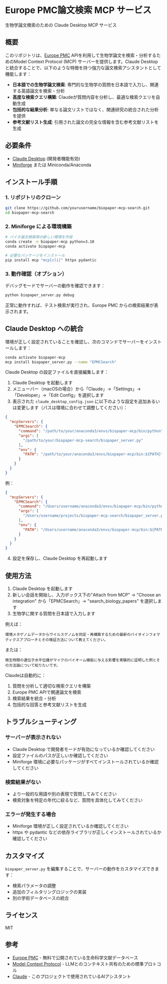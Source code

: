 # Europe PMC論文検索 MCP サービス

生物学論文検索のための Claude Desktop MCP サービス

</div>

## 概要

このリポジトリは、[Europe PMC](https://europepmc.org/) APIを利用して生物学論文を検索・分析するためのModel Context Protocol (MCP) サーバーを提供します。Claude Desktopと統合することで、以下のような特徴を持つ強力な論文検索アシスタントとして機能します：

- **日本語での生物学論文検索**: 専門的な生物学の質問を日本語で入力し、関連する英語論文を検索・分析
- **高度な検索クエリ構築**: Claudeが質問内容を分析し、最適な検索クエリを自動生成
- **包括的な結果分析**: 単なる論文リストではなく、関連研究の統合された分析を提供
- **参考文献リスト生成**: 引用された論文の完全な情報を含む参考文献リストを生成

## 必要条件

- [Claude Desktop](https://claude.ai/download) (開発者機能有効)
- [Miniforge](https://github.com/conda-forge/miniforge) または Miniconda/Anaconda

## インストール手順

### 1. リポジトリのクローン

```bash
git clone https://github.com/yourusername/biopaper-mcp-search.git
cd biopaper-mcp-search
```

### 2. Miniforge による環境構築

```bash
# バイオ論文検索用の新しい環境を作成
conda create -n biopaper-mcp python=3.10
conda activate biopaper-mcp

# 必要なパッケージをインストール
pip install mcp "mcp[cli]" httpx pydantic
```

### 3. 動作確認（オプション）

デバッグモードでサーバーの動作を確認できます：

```bash
python biopaper_server.py debug
```

正常に動作すれば、テスト検索が実行され、Europe PMC からの検索結果が表示されます。

## Claude Desktop への統合

環境が正しく設定されていることを確認し、次のコマンドでサーバーをインストールします：

```bash
conda activate biopaper-mcp
mcp install biopaper_server.py --name "EPMCSearch"
```

Claude Desktop の設定ファイルを直接編集します：

1. Claude Desktop を起動します
2. メニューバー（macOSの場合）から「Claude」→「Settings」→「Developer」→「Edit Config」を選択します
3. 表示された `claude_desktop_config.json` に以下のような設定を追加あるいは変更します（パスは環境に合わせて調整してください）：

```json
{
  "mcpServers": {
    "EPMCSearch": {
      "command": "/path/to/your/anaconda3/envs/biopaper-mcp/bin/python",
      "args": [
        "/path/to/your/biopaper-mcp-search/biopaper_server.py"
      ],
      "env": {
        "PATH": "/path/to/your/anaconda3/envs/biopaper-mcp/bin:${PATH}"
      }
    }
  }
}
```

例：

```json
{
  "mcpServers": {
    "EPMCSearch": {
      "command": "/Users/username/anaconda3/envs/biopaper-mcp/bin/python",
      "args": [
        "/Users/username/projects/biopaper-mcp-search/biopaper_server.py"
      ],
      "env": {
        "PATH": "/Users/username/anaconda3/envs/biopaper-mcp/bin:${PATH}"
      }
    }
  }
}
```

4. 設定を保存し、Claude Desktop を再起動します

## 使用方法

1. Claude Desktop を起動します
2. 新しい会話を開始し、入力ボックス下の"Attach from MCP" -> "Choose an integration" から「EPMCSearch」-> "search_biology_papers" を選択します
3. 生物学に関する質問を日本語で入力します

例えば：

```
環境メタゲノムデータからウイルスゲノムを同定・再構築するための最新のバイオインフォマティクスアプローチとその検証方法について教えてください。
```

または：

```
微生物間の遺伝子水平伝播がマイクロバイオーム機能に与える影響を実験的に証明した例とその方法論について知りたいです。
```

Claudeは自動的に：
1. 質問を分析して適切な検索クエリを構築
2. Europe PMC APIで関連論文を検索
3. 検索結果を統合・分析
4. 包括的な回答と参考文献リストを生成

## トラブルシューティング

### サーバーが表示されない

- Claude Desktop で開発者モードが有効になっているか確認してください
- 設定ファイルのパスが正しいか確認してください
- Miniforge 環境に必要なパッケージがすべてインストールされているか確認してください

### 検索結果がない

- より一般的な用語や別の表現で質問してみてください
- 検索対象を特定の年代に絞るなど、質問を具体化してみてください

### エラーが発生する場合

- Miniforge 環境が正しく設定されているか確認してください
- httpx や pydantic などの依存ライブラリが正しくインストールされているか確認してください

## カスタマイズ

`biopaper_server.py` を編集することで、サーバーの動作をカスタマイズできます：

- 検索パラメータの調整
- 追加のフィルタリングロジックの実装
- 別の学術データベースの統合

## ライセンス

MIT

## 参考

- [Europe PMC](https://europepmc.org/) - 無料で公開されている生命科学文献データベース
- [Model Context Protocol](https://modelcontextprotocol.io/) - LLMとのコンテキスト共有のための標準プロトコル
- [Claude](https://claude.ai/) - このプロジェクトで使用されているAIアシスタント